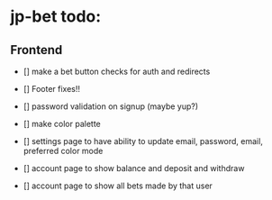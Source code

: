 # jp-bet todo:

## Frontend

-   [] make a bet button checks for auth and redirects

-   [] Footer fixes!!

-   [] password validation on signup (maybe yup?)

-   [] make color palette

-   [] settings page to have ability to update email, password, email, preferred color mode

-   [] account page to show balance and deposit and withdraw

-   [] account page to show all bets made by that user
